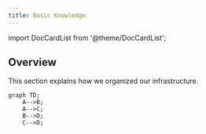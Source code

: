 ```yaml
---
title: Basic Knowledge
---
```

import DocCardList from '@theme/DocCardList';

## Overview

This section explains how we organized our infrastructure.

```mermaid
graph TD;
    A-->B;
    A-->C;
    B-->D;
    C-->D;
```

<!-- markdownlint-disable-next-line -->
<DocCardList />
